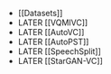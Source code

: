 - [[Datasets]]
- LATER [[VQMIVC]]
- LATER [[AutoVC]]
- LATER [[AutoPST]]
- LATER [[SpeechSplit]]
- LATER [[StarGAN-VC]]